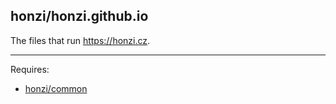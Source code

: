 honzi/honzi.github.io
---------------------

The files that run https://honzi.cz.

---

Requires:
* [honzi/common](https://github.com/honzi/common)
